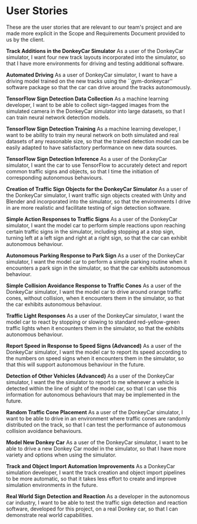 # User Stories #

These are the user stories that are relevant to our team's project and are made more explicit in the Scope and Requirements Document provided to us by the client.

**Track Additions in the DonkeyCar Simulator**
As a user of the DonkeyCar simulator, I want four new track layouts incorporated into the simulator, so that I have more environments for driving and testing additional software.

**Automated Driving**
As a user of DonkeyCar simulator, I want to have a driving model trained on the new tracks using the ``gym-donkeycar'' software package so that the car can drive around the tracks autonomously.

**TensorFlow Sign Detection Data Collection**
As a machine learning developer, I want to be able to collect sign-tagged images from the simulated camera in the DonkeyCar simulator into large datasets, so that I can train neural network detection models.

**TensorFlow Sign Detection Training**
As a machine learning developer, I want to be ability to train my neural network on both simulated and real datasets of any reasonable size, so that the trained detection model can be easily adapted to have satisfactory performance on new data sources.

**TensorFlow Sign Detection Inference**
As a user of the DonkeyCar simulator, I want the car to use TensorFlow to accurately detect and report common traffic signs and objects, so that I time the initiation of corresponding autonomous behaviours.

**Creation of Traffic Sign Objects for the DonkeyCar Simulator**
As a user of the DonkeyCar simulator, I want traffic sign objects created with Unity and Blender and incorporated into the simulator, so that the environments I drive in are more realistic and facilitate testing of sign detection software.

**Simple Action Responses to Traffic Signs**
As a user of the DonkeyCar simulator, I want the model car to perform simple reactions upon reaching certain traffic signs in the simulator, including stopping at a stop sign, turning left at a left sign and right at a right sign, so that the car can exhibit autonomous behaviour.

**Autonomous Parking Response to Park Sign**
As a user of the DonkeyCar simulator, I want the model car to perform a simple parking routine when it encounters a park sign in the simulator, so that the car exhibits autonomous behaviour.

**Simple Collision Avoidance Response to Traffic Cones**
As a user of the DonkeyCar simulator, I want the model car to drive around orange traffic cones, without collision, when it encounters them in the simulator, so that the car exhibits autonomous behaviour.

**Traffic Light Responses**
As a user of the DonkeyCar simulator, I want the model car to react by stopping or slowing to standard red-yellow-green traffic lights when it encounters them in the simulator, so that the exhibits autonomous behaviour.

**Report Speed in Response to Speed Signs (Advanced)**
As a user of the DonkeyCar simulator, I want the model car to report its speed according to the numbers on speed signs when it encounters them in the simulator, so that this will support autonomous behaviour in the future.

**Detection of Other Vehicles (Advanced)**
As a user of the DonkeyCar simulator, I want the the simulator to report to me whenever a vehicle is detected within the line of sight of the model car, so that I can use this information for autonomous behaviours that may be implemented in the future.

**Random Traffic Cone Placement**
As a user of the DonkeyCar simulator, I want to be able to drive in an environment where traffic cones are randomly distributed on the track, so that I can test the performance of autonomous collision avoidance behaviours.

**Model New Donkey Car**
As a user of the DonkeyCar simulator, I want to be able to drive a new Donkey Car model in the simulator, so that I have more variety and options when using the simulator.

**Track and Object Import Automation Improvements**
As a DonkeyCar simulation developer, I want the track creation and object import pipelines to be more automatic, so that it takes less effort to create and improve simulation environments in the future.

**Real World Sign Detection and Reaction**
As a developer in the autonomous car industry, I want to be able to test the traffic sign detection and reaction software, developed for this project, on a real Donkey car, so that I can demonstrate real world capabilities.
